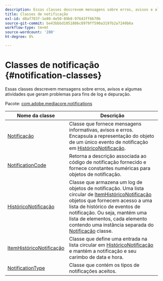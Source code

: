 ```yaml
---
description: Essas classes descrevem mensagens sobre erros, avisos e algumas atividades que geram problemas para fins de log e depuração.
title: Classes de notificação
exl-id: d8af783f-1e80-4e50-89b8-97643ff6670b
source-git-commit: be43bbbd1051886c8979ff590a3197b2a7249b6a
workflow-type: tm+mt
source-wordcount: '280'
ht-degree: 0%

---
```


# Classes de notificação {#notification-classes}

Essas classes descrevem mensagens sobre erros, avisos e algumas atividades que geram problemas para fins de log e depuração.

Pacote: [com.adobe.mediacore.notifications](https://help.adobe.com/en_US/primetime/api/psdk/asdoc-dhls_1.4/com/adobe/mediacore/notifications/package-detail.html)

| Nome da classe | Descrição |
|---|---|
| [Notificação](https://help.adobe.com/en_US/primetime/api/psdk/asdoc-dhls_1.4/com/adobe/mediacore/notifications/Notification.html) | Classe que fornece mensagens informativas, avisos e erros. Encapsula a representação do objeto de um único evento de notificação em [HistóricoNotificação](https://help.adobe.com/en_US/primetime/api/psdk/asdoc-dhls_1.4/com/adobe/mediacore/notifications/NotificationHistory.html). |
| [NotificationCode](https://help.adobe.com/en_US/primetime/api/psdk/asdoc-dhls_1.4/com/adobe/mediacore/notifications/NotificationCode.html) | Retorna a descrição associada ao código de notificação fornecido e fornece constantes numéricas para objetos de notificação. |
| [HistóricoNotificação](https://help.adobe.com/en_US/primetime/api/psdk/asdoc-dhls_1.4/com/adobe/mediacore/notifications/NotificationHistory.html) | Classe que armazena um log de objetos de notificação. Uma lista circular de [ItemHistóricoNotificação](https://help.adobe.com/en_US/primetime/api/psdk/asdoc-dhls_1.4/com/adobe/mediacore/notifications/NotificationHistoryItem.html) objetos que fornecem acesso a uma lista de histórico de eventos de notificação. Ou seja, mantém uma lista de elementos, cada elemento contendo uma instância separada do [Notificação](https://help.adobe.com/en_US/primetime/api/psdk/asdoc-dhls_1.4/com/adobe/mediacore/notifications/Notification.html) classe. |
| [ItemHistóricoNotificação](https://help.adobe.com/en_US/primetime/api/psdk/asdoc-dhls_1.4/com/adobe/mediacore/notifications/NotificationHistoryItem.html) | Classe que define uma entrada na lista circular em [HistóricoNotificação](https://help.adobe.com/en_US/primetime/api/psdk/asdoc-dhls_1.4/com/adobe/mediacore/notifications/NotificationHistory.html) e mantém a notificação e seu carimbo de data e hora. |
| [NotificationType](https://help.adobe.com/en_US/primetime/api/psdk/asdoc-dhls_1.4/com/adobe/mediacore/notifications/NotificationType.html) | Classe que contém os tipos de notificações aceitos. |
